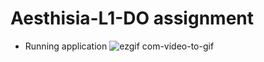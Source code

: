 # Aesthisia-L1-DO assignment

* Running application
![ezgif com-video-to-gif](https://github.com/sourav3227/Aesthisia-L1-DO/assets/73681422/64baa337-a42a-41ae-b0c0-35fa95887333)
